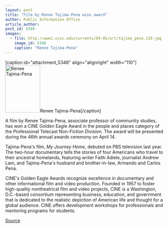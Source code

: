 ```yaml
---
layout: post
title: "Film by Renee Tajima-Pena wins award"
author: Public Information Office
article_author: 
post_id: 5349
images:
  - file: http://www1.ucsc.edu/currents/04-05/art/tajima_pena.110.jpg
    image_id: 5348
    caption: "Renee Tajima-Pena"
---
```


[caption id="attachment_5348" align="alignright" width="110"]<a href="http://dev-ucsc-news.pantheonsite.io/wp-content/uploads/2005/01/tajima_pena.110.jpg"><img class="size-full wp-image-5348" src="http://dev-ucsc-news.pantheonsite.io/wp-content/uploads/2005/01/tajima_pena.110.jpg" alt="Renee Tajima-Pena" width="110" height="149" /></a>Renee Tajima-Pena[/caption]
<a name="content" id="content"></a>
<p>
  A film by Renee Tajima-Pena, associate professor of community studies, has won a CINE Golden Eagle Award in the people and places category of the Professional Telecast Non-Fiction Division. The award will be presented during the 46th annual awards ceremony on April 14.
</p>
<p>
  Tajima-Pena's film, <i>My Journey Home</i>, debuted on PBS television last year. The two-hour documentary tells the stories of four Americans who travel to their ancestral homelands, featuring writer Faith Adiele, journalist Andrew Lam, and Tajima-Pena's husband and brother-in-law, Armando and Carlos Pena.
</p>
<p>
  CINE's Golden Eagle Awards recognize excellence in documentary and other informational film and video production. Founded in 1957 to foster high-quality nontheatrical film and video projects, CINE is a Washington, D.C.-based consortium representing business, education, and government that is dedicated to the realistic depiction of American life and thought for a global audience. CINE offers development workshops for professionals and mentoring programs for students.
</p>
<p><a href="http://www1.ucsc.edu/currents/04-05/01-24/awards-tajima_pena.asp" title="Permalink to awards-tajima_pena">Source</a></p>
